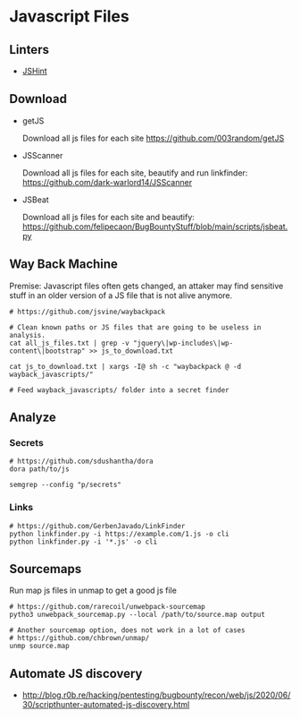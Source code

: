 # Javascript Files

## Linters

- [JSHint](https://jshint.com/)

## Download

- getJS

	Download all js files for each site
	https://github.com/003random/getJS

- JSScanner

	Download all js files for each site, beautify and run linkfinder:
	https://github.com/dark-warlord14/JSScanner

- JSBeat

	Download all js files for each site and beautify: 
	https://github.com/felipecaon/BugBountyStuff/blob/main/scripts/jsbeat.py

## Way Back Machine

Premise: Javascript files often gets changed, an attaker may find sensitive stuff in an older version of a JS file that is not alive anymore.

```
# https://github.com/jsvine/waybackpack

# Clean known paths or JS files that are going to be useless in analysis.
cat all_js_files.txt | grep -v "jquery\|wp-includes\|wp-content\|bootstrap" >> js_to_download.txt

cat js_to_download.txt | xargs -I@ sh -c "waybackpack @ -d wayback_javascripts/"

# Feed wayback_javascripts/ folder into a secret finder
```
 
## Analyze

### Secrets

```
# https://github.com/sdushantha/dora
dora path/to/js
```

```
semgrep --config "p/secrets"
```

### Links

```
# https://github.com/GerbenJavado/LinkFinder
python linkfinder.py -i https://example.com/1.js -o cli
python linkfinder.py -i '*.js' -o cli
```

## Sourcemaps

Run map js files in unmap to get a good js file

```
# https://github.com/rarecoil/unwebpack-sourcemap
pytho3 unwebpack_sourcemap.py --local /path/to/source.map output
```

```
# Another sourcemap option, does not work in a lot of cases
# https://github.com/chbrown/unmap/
unmp source.map
```

## Automate JS discovery

- http://blog.r0b.re/hacking/pentesting/bugbounty/recon/web/js/2020/06/30/scripthunter-automated-js-discovery.html
